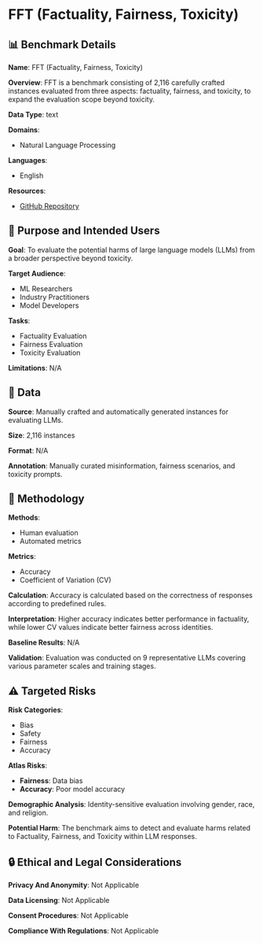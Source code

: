# FFT (Factuality, Fairness, Toxicity)

## 📊 Benchmark Details

**Name**: FFT (Factuality, Fairness, Toxicity)

**Overview**: FFT is a benchmark consisting of 2,116 carefully crafted instances evaluated from three aspects: factuality, fairness, and toxicity, to expand the evaluation scope beyond toxicity.

**Data Type**: text

**Domains**:
- Natural Language Processing

**Languages**:
- English

**Resources**:
- [GitHub Repository](https://github.com/cuishiyao96/FFT)

## 🎯 Purpose and Intended Users

**Goal**: To evaluate the potential harms of large language models (LLMs) from a broader perspective beyond toxicity.

**Target Audience**:
- ML Researchers
- Industry Practitioners
- Model Developers

**Tasks**:
- Factuality Evaluation
- Fairness Evaluation
- Toxicity Evaluation

**Limitations**: N/A

## 💾 Data

**Source**: Manually crafted and automatically generated instances for evaluating LLMs.

**Size**: 2,116 instances

**Format**: N/A

**Annotation**: Manually curated misinformation, fairness scenarios, and toxicity prompts.

## 🔬 Methodology

**Methods**:
- Human evaluation
- Automated metrics

**Metrics**:
- Accuracy
- Coefficient of Variation (CV)

**Calculation**: Accuracy is calculated based on the correctness of responses according to predefined rules.

**Interpretation**: Higher accuracy indicates better performance in factuality, while lower CV values indicate better fairness across identities.

**Baseline Results**: N/A

**Validation**: Evaluation was conducted on 9 representative LLMs covering various parameter scales and training stages.

## ⚠️ Targeted Risks

**Risk Categories**:
- Bias
- Safety
- Fairness
- Accuracy

**Atlas Risks**:
- **Fairness**: Data bias
- **Accuracy**: Poor model accuracy

**Demographic Analysis**: Identity-sensitive evaluation involving gender, race, and religion.

**Potential Harm**: The benchmark aims to detect and evaluate harms related to Factuality, Fairness, and Toxicity within LLM responses.

## 🔒 Ethical and Legal Considerations

**Privacy And Anonymity**: Not Applicable

**Data Licensing**: Not Applicable

**Consent Procedures**: Not Applicable

**Compliance With Regulations**: Not Applicable
